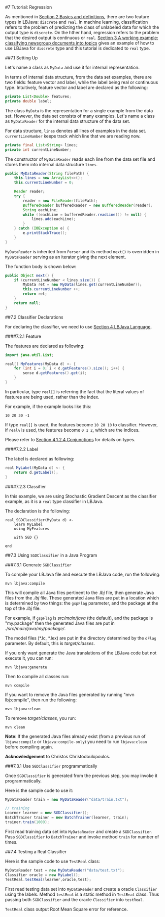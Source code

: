 #7 Tutorial: Regression

As mentioned in [Section 2 Basics and definitions](DEFINITION.md#feature), there are two feature types in LBJava: `discrete` and `real`. In machine learning, classification refers to the problem of predicting the class of unlabeled data for which the output type is `discrete`. On the hther hand, regression refers to the problem that the desired output is continuous or `real`. [Section 3 A working example: classifying newsgroup documents into topics](20NEWSGROUP.md) gives an example of how to use LBJava for `discrete` type and this tutorial is dedicated to `real` type.

##7.1 Setting Up

Let's name a class as `MyData` and use it for internal representation.

In terms of internal data structure, from the data set examples, there are two fields: feature vector and label, while the label being real or continuous type. Intuitively, feature vector and label are declared as the following:

```java
private List<Double> features;
private double label;
```

The class `MyData` is the representation for a single example from the data set. However, the data set consists of many examples. Let's name a class as `MyDataReader` for the internal data structure of the data set.

For data structure, `lines` denotes all lines of examples in the data set. `currentLineNumber` keeps track which line that we are reading now.

```java
private final List<String> lines;
private int currentLineNumber;
```

The constructor of `MyDataReader` reads each line from the data set file and stores them into internal data structure `lines`.

```java
public MyDataReader(String filePath) {
    this.lines = new ArrayList<>();
    this.currentLineNumber = 0;

    Reader reader;
    try {
        reader = new FileReader(filePath);
        BufferedReader bufferedReader = new BufferedReader(reader);
        String eachLine;
        while ((eachLine = bufferedReader.readLine()) != null) {
            lines.add(eachLine);
        }
    } catch (IOException e) {
        e.printStackTrace();
    }
}
```

`MyDataReader` is inherited from `Parser` and its method `next()` is overridden in `MyDataReader` serving as an iterator giving the next element.

The function body is shown below:

```java
public Object next() {
    if (currentLineNumber < lines.size()) {
        MyData ret = new MyData(lines.get(currentLineNumber));
        this.currentLineNumber ++;
        return ret;
    }
    return null;
}
```



##7.2 Classifier Declarations

For declaring the classifier, we need to use [Section 4 LBJava Language](LBJLANGUAGE.md).

####7.2.1 Feature

The features are declared as following:

```java
import java.util.List;

real[] MyFeatures(MyData d) <- {
    for (int i = 0; i < d.getFeatures().size(); i++) {
        sense d.getFeatures().get(i);
    }
}

```

In particular, type `real[]` is referring the fact that the literal values of features are being used, rather than the index.

For example, if the example looks like this:

```
10 20 30 -1
```

If type `real[]` is used, the features become `10 20 10` to classifier. However, if `real%` is used, the features become `0 1 2`, which are the indices.

Please refer to [Section 4.1.2.4 Conjunctions](LBJLANGUAGE.md) for details on types.

####7.2.2 Label

The label is declared as following:

```java
real MyLabel(MyData d) <- {
    return d.getLabel();
}
```
####7.2.3 Classifier

In this example, we are using Stochastic Gradient Descent as the classifier example, as it is a `real` type classifier in LBJava.

The declaration is the following:

```
real SGDClassifier(MyData d) <-
    learn MyLabel
    using MyFeatures

    with SGD {}

end
```

##7.3 Using `SGDClassifier` in a Java Program

###7.3.1 Generate `SGDClassifier`

To compile your LBJava file and execute the LBJava code, run the following:

```
mvn lbjava:compile
```

This will compile all Java files pertinent to the _.lbj_ file, then generate Java
files from the _.lbj_ file. These generated Java files are put in a location which is
determined by two things: the `gspFlag` parameter, and the package at the top of the _.lbj_ file.

For example, if `gspFlag` is _src/main/java_ (the default), and the package is "my.package" then the
generated Java files are put in _./src/main/java/my/package/_.
   
The model files (*.lc, *.lex) are put in the directory determined by the `dFlag` parameter.
By default, this is _target/classes_.

If you only want generate the Java translations of the LBJava code but not execute it, you can run:

```
mvn lbjava:generate
```
Then to compile all classes run:

```
mvn compile
```
If you want to remove the Java files generated by running "mvn lbj:compile", then run the following:

```
mvn lbjava:clean
```

To remove _target/classes_, you run:

```
mvn clean
```

**Note**: If the generated Java files already exist (from a previous run of `lbjava:compile`
or `lbjava:compile-only`) you need to run `lbjava:clean` before compiling again.

**Acknowledgement** to Christos Christodoulopoulos.

###7.3.1 Use `SGDClassifier` programmatically

Once `SGDClassifier` is generated from the previous step, you may invoke it programmatically.

Here is the sample code to use it:

```java
MyDataReader train = new MyDataReader("data/train.txt");

// training
Learner learner = new SGDClassifier();
BatchTrainer trainer = new BatchTrainer(learner, train);
trainer.train(1000);

```

First read training data set into `MyDataReader` and create a `SGDClassifier`.
Pass `SGDClassifier` to `BatchTrainer` and invoke method `train` for number of times.

##7.4 Testing a Real Classifier

Here is the sample code to use `TestReal` class:

```java
MyDataReader test = new MyDataReader("data/test.txt");
Classifier oracle = new MyLabel();
TestReal.testReal(learner,oracle,test);
```

First read testing data set into `MyDataReader` and create a oracle `Classifier` using the labels.
Method `testReal` is a static method in `TestReal` class. Thus passing both `SGDClassifier` and the oracle `Classifier` into `testReal`.

`TestReal` class output Root Mean Square error for reference.
